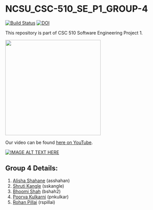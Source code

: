 # NCSU_CSC-510_SE_P1_GROUP-4

[![Build Status](https://travis-ci.com/rohanpillai20/NCSU_CSC-510_SE_P1_GROUP-4.svg?branch=master)](https://travis-ci.com/rohanpillai20/NCSU_CSC-510_SE_P1_GROUP-4) [![DOI](https://zenodo.org/badge/DOI/10.5281/zenodo.4026239.svg)](https://doi.org/10.5281/zenodo.4026239)

This repository is part of CSC 510 Software Engineering Project 1.

<img align=center src="https://github.com/rohanpillai20/NCSU_CSC-510_SE_P1_GROUP-4/blob/master/Misc/Title_1.png" width="300">

Our video can be found [here on YouTube](https://youtu.be/j1aqT9Ic6_Y).
  
[![IMAGE ALT TEXT HERE](http://img.youtube.com/vi/j1aqT9Ic6_Y/0.jpg)](http://www.youtube.com/watch?v=j1aqT9Ic6_Y)

## Group 4 Details:
1. [Alisha Shahane](mailto:asshahan@ncsu.edu) (asshahan)<br>
2. [Shruti Kangle](mailto:sskangle@ncsu.edu) (sskangle)<br>
3. [Bhoomi Shah](mailto:bshah2@ncsu.edu) (bshah2)<br>
4. [Poorva Kulkarni](mailto:pnkulkar@ncsu.edu) (pnkulkar)<br>
5. [Rohan Pillai](mailto:rspillai@ncsu.edu) (rspillai)<br>
